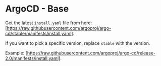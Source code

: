 # ArgoCD - Base

Get the latest `install.yaml` file from here: [https://raw.githubusercontent.com/argoproj/argo-cd/stable/manifests/install.yaml].

If you want to pick a specific version, replace `stable` with the version.

Example: [https://raw.githubusercontent.com/argoproj/argo-cd/release-2.0/manifests/install.yaml].
